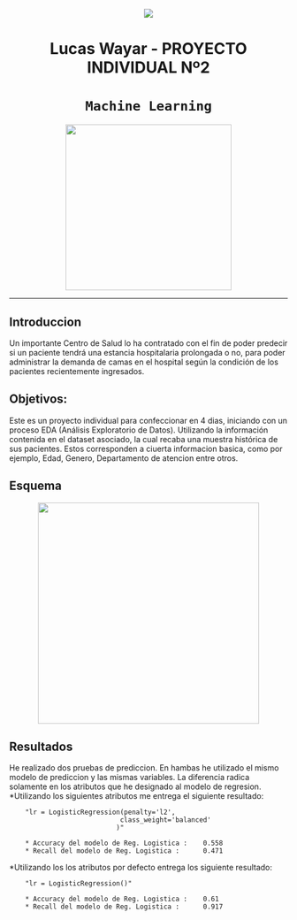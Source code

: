 <p align=center><img src=https://d31uz8lwfmyn8g.cloudfront.net/Assets/logo-henry-white-lg.png><p>

# <h1 align=center> **Lucas Wayar - PROYECTO INDIVIDUAL Nº2** </h1>

# <h1 align=center>**`Machine Learning`**</h1>

<p align="center">
<img src="https://blog.bismart.com/hubfs/20190903-MachineLearning.jpg"  height=300>
</p>
 

<hr>  

## **Introduccion**

Un importante Centro de Salud lo ha contratado con el fin de poder predecir si un paciente tendrá una estancia hospitalaria prolongada o no, para poder administrar la demanda de camas en el hospital según la condición de los pacientes recientemente ingresados.

## **Objetivos:**

Este es un proyecto individual para confeccionar en 4 dias, iniciando  con un proceso EDA (Análisis Exploratorio de Datos). Utilizando la información contenida en el dataset asociado, la cual recaba una muestra histórica de sus pacientes.
Estos corresponden a ciuerta informacion basica, como por ejemplo, Edad, Genero, Departamento de atencion entre otros.

## **Esquema**

<p align=center>
<img src = 'https://miro.medium.com/max/1400/1*GZwFvLQSgMjpmvLudTXVkA.png' height = 400></p>

## **Resultados**

He realizado dos pruebas de prediccion. En hambas he utilizado el mismo modelo de prediccion y las mismas variables.
La diferencia radica solamente en los atributos que he designado al modelo de regresion.
 *Utilizando los siguientes atributos me entrega el siguiente resultado:

        "lr = LogisticRegression(penalty='l2', 
                                class_weight='balanced'
                               )"

        * Accuracy del modelo de Reg. Logistica :    0.558
        * Recall del modelo de Reg. Logistica :      0.471


 *Utilizando los los atributos por defecto entrega los siguiente resultado:

        "lr = LogisticRegression()"

        * Accuracy del modelo de Reg. Logistica :    0.61
        * Recall del modelo de Reg. Logistica :      0.917
